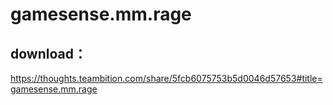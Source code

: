 # gamesense.mm.rage



download：
---

https://thoughts.teambition.com/share/5fcb6075753b5d0046d57653#title=gamesense.mm.rage
